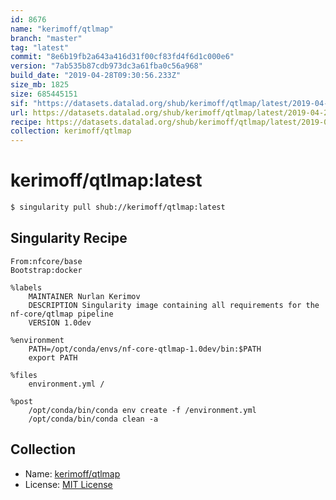 ```yaml
---
id: 8676
name: "kerimoff/qtlmap"
branch: "master"
tag: "latest"
commit: "8e6b19fb2a643a416d31f00cf83fd4f6d1c000e6"
version: "7ab535b87cdb973dc3a61fba0c56a968"
build_date: "2019-04-28T09:30:56.233Z"
size_mb: 1825
size: 685445151
sif: "https://datasets.datalad.org/shub/kerimoff/qtlmap/latest/2019-04-28-8e6b19fb-7ab535b8/7ab535b87cdb973dc3a61fba0c56a968.simg"
url: https://datasets.datalad.org/shub/kerimoff/qtlmap/latest/2019-04-28-8e6b19fb-7ab535b8/
recipe: https://datasets.datalad.org/shub/kerimoff/qtlmap/latest/2019-04-28-8e6b19fb-7ab535b8/Singularity
collection: kerimoff/qtlmap
---
```


# kerimoff/qtlmap:latest

```bash
$ singularity pull shub://kerimoff/qtlmap:latest
```

## Singularity Recipe

```singularity
From:nfcore/base
Bootstrap:docker

%labels
    MAINTAINER Nurlan Kerimov
    DESCRIPTION Singularity image containing all requirements for the nf-core/qtlmap pipeline
    VERSION 1.0dev

%environment
    PATH=/opt/conda/envs/nf-core-qtlmap-1.0dev/bin:$PATH
    export PATH

%files
    environment.yml /

%post
    /opt/conda/bin/conda env create -f /environment.yml
    /opt/conda/bin/conda clean -a
```

## Collection

 - Name: [kerimoff/qtlmap](https://github.com/kerimoff/qtlmap)
 - License: [MIT License](https://api.github.com/licenses/mit)

